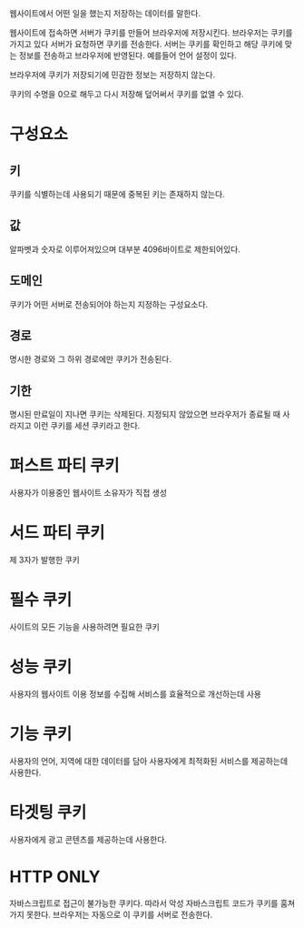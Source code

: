 
웹사이트에서 어떤 일을 했는지 저장하는 데이터를 말한다.

웹사이트에 접속하면 서버가 쿠키를 만들어 브라우저에 저장시킨다.
브라우저는 쿠키를 가지고 있다 서버가 요청하면 쿠키를 전송한다.
서버는 쿠키를 확인하고 해당 쿠키에 맞는 정보를 전송하고 브라우저에 반영된다.
예를들어 언어 설정이 있다.

브라우저에 쿠키가 저장되기에 민감한 정보는 저장하지 않는다.

쿠키의 수명을 0으로 해두고 다시 저장해 덮어써서 쿠키를 없앨 수 있다.
# 구성요소
## 키
쿠키를 식별하는데 사용되기 때문에 중복된 키는 존재하지 않는다.


## 값
알파벳과 숫자로 이루어져있으며 대부분 4096바이트로 제한되어있다.

## 도메인
쿠키가 어떤 서버로 전송되어야 하는지 지정하는 구성요소다.

## 경로
명시한 경로와 그 하위 경로에만 쿠키가 전송된다.

## 기한
명시된 만료일이 지나면 쿠키는 삭제된다.
지정되지 않았으면 브라우저가 종료될 때 사라지고 이런 쿠키를 세션 쿠키라고 한다.

# 퍼스트 파티 쿠키
사용자가 이용중인 웹사이트 소유자가 직접 생성

# 서드 파티 쿠키
제 3자가 발행한 쿠키


# 필수 쿠키
사이트의 모든 기능을 사용하려면 필요한 쿠키

# 성능 쿠키
사용자의 웹사이트 이용 정보를 수집해 
서비스를 효율적으로 개선하는데 사용

# 기능 쿠키
사용자의 언어, 지역에 대한 데이터를 담아
사용자에게 최적화된 서비스를 제공하는데 사용한다.

# 타겟팅 쿠키
사용자에게 광고 콘텐츠를 제공하는데 사용한다.

# HTTP ONLY
자바스크립트로 접근이 불가능한 쿠키다.
따라서 악성 자바스크립트 코드가 쿠키를 훔쳐가지 못한다.
브라우저는 자동으로 이 쿠키를 서버로 전송한다.
